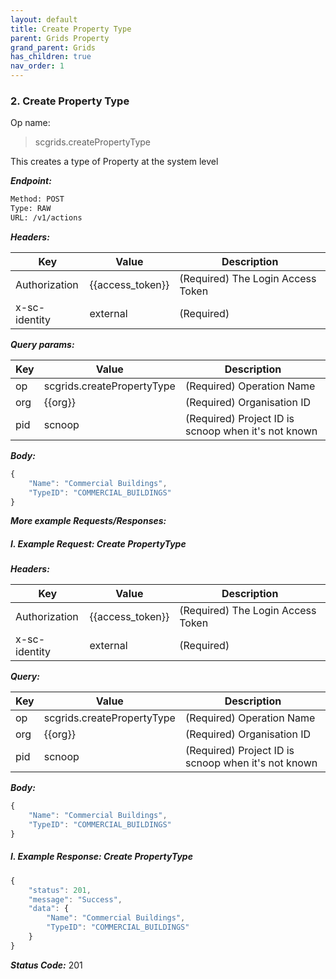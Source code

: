 ```yaml
---
layout: default
title: Create Property Type
parent: Grids Property
grand_parent: Grids
has_children: true
nav_order: 1
---
```



### 2. Create Property Type


Op name:

> scgrids.createPropertyType

This creates a type of Property at the system level


***Endpoint:***

```bash
Method: POST
Type: RAW
URL: /v1/actions
```


***Headers:***

| Key | Value | Description |
| --- | ------|-------------|
| Authorization | {{access_token}} | (Required) The Login Access Token |
| x-sc-identity | external | (Required) |



***Query params:***

| Key | Value | Description |
| --- | ------|-------------|
| op | scgrids.createPropertyType | (Required) Operation Name |
| org | {{org}} | (Required) Organisation ID |
| pid | scnoop | (Required) Project ID is scnoop when it's not known |



***Body:***

```js        
{
    "Name": "Commercial Buildings",
    "TypeID": "COMMERCIAL_BUILDINGS"
}
```



***More example Requests/Responses:***


##### I. Example Request: Create PropertyType


***Headers:***

| Key | Value | Description |
| --- | ------|-------------|
| Authorization | {{access_token}} | (Required) The Login Access Token |
| x-sc-identity | external | (Required) |



***Query:***

| Key | Value | Description |
| --- | ------|-------------|
| op | scgrids.createPropertyType | (Required) Operation Name |
| org | {{org}} | (Required) Organisation ID |
| pid | scnoop | (Required) Project ID is scnoop when it's not known |



***Body:***

```js        
{
    "Name": "Commercial Buildings",
    "TypeID": "COMMERCIAL_BUILDINGS"
}
```



##### I. Example Response: Create PropertyType
```js
{
    "status": 201,
    "message": "Success",
    "data": {
        "Name": "Commercial Buildings",
        "TypeID": "COMMERCIAL_BUILDINGS"
    }
}
```


***Status Code:*** 201

<br>

